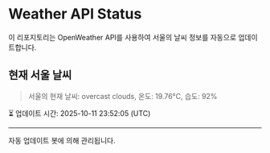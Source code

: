 
# Weather API Status

이 리포지토리는 OpenWeather API를 사용하여 서울의 날씨 정보를 자동으로 업데이트합니다.

## 현재 서울 날씨
> 서울의 현재 날씨: overcast clouds, 온도: 19.76°C, 습도: 92%

⏳ 업데이트 시간: 2025-10-11 23:52:05 (UTC)

---
자동 업데이트 봇에 의해 관리됩니다.
